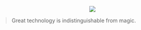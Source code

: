 <p align="center">
<img src="https://media4.giphy.com/media/v1.Y2lkPTc5MGI3NjExMjN2eGg3amM1enpxcXV2YjVjNTQxNHk2M2RtN3YweHozaTRrNjJtbiZlcD12MV9pbnRlcm5hbF9naWZfYnlfaWQmY3Q9Zw/I5zzHMlThCP8jNEVNu/giphy.gif">
</p>

>Great technology is indistinguishable from magic.


<!--
**Capt-Rong/Capt-Rong** is a ✨ _special_ ✨ repository because its `README.md` (this file) appears on your GitHub profile.

Here are some ideas to get you started:

- 🔭 I’m currently working on ...
- 🌱 I’m currently learning ...
- 👯 I’m looking to collaborate on ...
- 🤔 I’m looking for help with ...
- 💬 Ask me about ...
- 📫 How to reach me: ...
- 😄 Pronouns: ...
- ⚡ Fun fact: ...
-->
